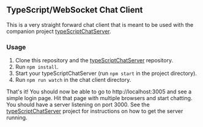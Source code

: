 ## TypeScript/WebSocket Chat Client ##

This is a very straight forward chat client that is meant to be
used with the companion project [typeScriptChatServer](https://github.com/reshu07/chatapp/tree/master/typeScriptChatServer).

### Usage ###

1. Clone this repository and the [typeScriptChatServer](https://github.com/reshu07/chatapp/tree/master/typeScriptChatServer) repository.
2. Run `npm install`.
3. Start your typeScriptChatServer (run `npm start` in the project directory).
4. Run `npm run watch` in the chat client directory.  

That's it! You should now be able to go to http://localhost:3005 and see a simple login page. Hit that page with multiple browsers and start chatting. You should have a server listening on port 3000. See the [typeScriptChatServer](https://github.com/reshu07/chatapp/tree/master/typeScriptChatServer)
project for instructions on how to get the server running.
